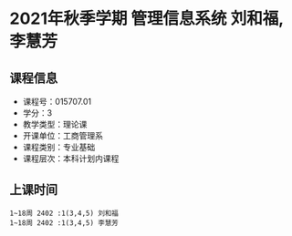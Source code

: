 # 2021年秋季学期 管理信息系统 刘和福, 李慧芳






## 课程信息

- 课程号：015707.01
- 学分：3
- 教学类型：理论课
- 开课单位：工商管理系
- 课程类别：专业基础
- 课程层次：本科计划内课程

## 上课时间

```
1~18周 2402 :1(3,4,5) 刘和福
1~18周 2402 :1(3,4,5) 李慧芳
```

